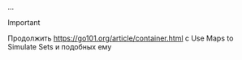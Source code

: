 ...
>[!important]
>Продолжить https://go101.org/article/container.html с Use Maps to Simulate Sets и подобных ему
